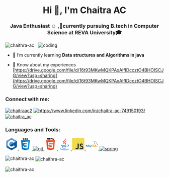 
<h1 align="center">Hi 👋, I'm Chaitra AC</h1>
<h3 align="center"> Java Enthusiast ☺ ,🔭currently pursuing B.tech in Computer Science at REVA University🎓</h3>

<img align="right" alt="coding" width="400"  src="https://c.tenor.com/AlUkiGkR2j8AAAAM/new-game-ahagon-umiko-programming.gif">

<p align="left"> <img src="https://komarev.com/ghpvc/?username=chaithra-ac&label=Profile%20views&color=0e75b6&style=flat" alt="chaithra-ac" /> </p>

- 🌱 I’m currently learning **Data structures and Algorithms in java**

- 📄 Know about my experiences [https://drive.google.com/file/d/16t93MKwMQKPAxAlfIDccztO4BHOISCJG/view?usp=sharing](https://drive.google.com/file/d/16t93MKwMQKPAxAlfIDccztO4BHOISCJG/view?usp=sharing)

<h3 align="left">Connect with me:</h3>
<p align="left">
<a href="https://twitter.com/chaitraac2" target="blank"><img align="center" src="https://raw.githubusercontent.com/rahuldkjain/github-profile-readme-generator/master/src/images/icons/Social/twitter.svg" alt="chaitraac2" height="30" width="40" /></a>
<a href="https://linkedin.com/in/https://www.linkedin.com/in/chaitra-ac-749150193/" target="blank"><img align="center" src="https://raw.githubusercontent.com/rahuldkjain/github-profile-readme-generator/master/src/images/icons/Social/linked-in-alt.svg" alt="https://www.linkedin.com/in/chaitra-ac-749150193/" height="30" width="40" /></a>
<a href="https://www.leetcode.com/chaitra_ac" target="blank"><img align="center" src="https://raw.githubusercontent.com/rahuldkjain/github-profile-readme-generator/master/src/images/icons/Social/leet-code.svg" alt="chaitra_ac" height="30" width="40" /></a>
</p>

<h3 align="left">Languages and Tools:</h3>
<p align="left"> <a href="https://www.cprogramming.com/" target="_blank" rel="noreferrer"> <img src="https://raw.githubusercontent.com/devicons/devicon/master/icons/c/c-original.svg" alt="c" width="40" height="40"/> </a> <a href="https://www.w3schools.com/css/" target="_blank" rel="noreferrer"> <img src="https://raw.githubusercontent.com/devicons/devicon/master/icons/css3/css3-original-wordmark.svg" alt="css3" width="40" height="40"/> </a> <a href="https://git-scm.com/" target="_blank" rel="noreferrer"> <img src="https://www.vectorlogo.zone/logos/git-scm/git-scm-icon.svg" alt="git" width="40" height="40"/> </a> <a href="https://www.w3.org/html/" target="_blank" rel="noreferrer"> <img src="https://raw.githubusercontent.com/devicons/devicon/master/icons/html5/html5-original-wordmark.svg" alt="html5" width="40" height="40"/> </a> <a href="https://www.java.com" target="_blank" rel="noreferrer"> <img src="https://raw.githubusercontent.com/devicons/devicon/master/icons/java/java-original.svg" alt="java" width="40" height="40"/> </a> <a href="https://developer.mozilla.org/en-US/docs/Web/JavaScript" target="_blank" rel="noreferrer"> <img src="https://raw.githubusercontent.com/devicons/devicon/master/icons/javascript/javascript-original.svg" alt="javascript" width="40" height="40"/> </a> <a href="https://www.mysql.com/" target="_blank" rel="noreferrer"> <img src="https://raw.githubusercontent.com/devicons/devicon/master/icons/mysql/mysql-original-wordmark.svg" alt="mysql" width="40" height="40"/> </a> <a href="https://spring.io/" target="_blank" rel="noreferrer"> <img src="https://www.vectorlogo.zone/logos/springio/springio-icon.svg" alt="spring" width="40" height="40"/> </a> </p>

<p><img align="left" src="https://github-readme-stats.vercel.app/api/top-langs?username=chaithra-ac&show_icons=true&locale=en&layout=compact" alt="chaithra-ac" /></p>

<p>&nbsp;<img align="center" src="https://github-readme-stats.vercel.app/api?username=chaithra-ac&show_icons=true&locale=en" alt="chaithra-ac" /></p>

<p><img align="center" src="https://github-readme-streak-stats.herokuapp.com/?user=chaithra-ac&" alt="chaithra-ac" /></p>
